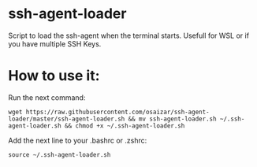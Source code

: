 # ssh-agent-loader
Script to load the ssh-agent when the terminal starts. Usefull for WSL or if you have multiple SSH Keys.

# How to use it:
Run the next command:

``
wget https://raw.githubusercontent.com/osaizar/ssh-agent-loader/master/ssh-agent-loader.sh && mv ssh-agent-loader.sh ~/.ssh-agent-loader.sh && chmod +x ~/.ssh-agent-loader.sh
``

Add the next line to your .bashrc or .zshrc:

``
source ~/.ssh-agent-loader.sh
``
